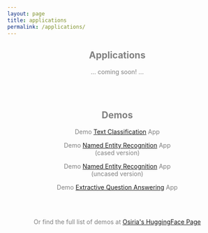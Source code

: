 ```yaml
---
layout: page
title: applications
permalink: /applications/
---
```


<center><h2><span style="color:grey">Applications</span></h2></center>

<center><p><span style="color:grey">... coming soon! ...</span></p></center>

<br>
<br>

<center><h2><span style="color:grey">Demos</span></h2></center>

<center><p><span style="color:grey">Demo <a href="https://francesco-russo-githubber.github.io/trials/demo_text_classification/">Text Classification</a> App</span></p></center>

<center><p><span style="color:grey">Demo <a href="https://www.linkedin.com/in/francesco-russo-32a1901b4/">Named Entity Recognition</a> App<br>(cased version)</span></p></center>

<center><p><span style="color:grey">Demo <a href="https://francesco-russo-githubber.github.io/trials/demo_uncased_ner/">Named Entity Recognition</a> App<br>(uncased version)</span></p></center>

<center><p><span style="color:grey">Demo <a href="https://francesco-russo-githubber.github.io/trials/demo_cased_ner/">Extractive Question Answering</a> App</span></p></center>

<br>
<br>

<center><p><span style="color:grey">Or find the full list of demos at <a href="https://huggingface.co/osiria">Osiria's HuggingFace Page</a></span></p></center>
